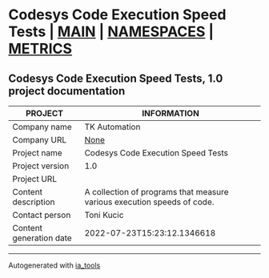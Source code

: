 # Codesys Code Execution Speed Tests | [MAIN] | [NAMESPACES] | [METRICS]  

## Codesys Code Execution Speed Tests, 1.0 project documentation

| PROJECT | INFORMATION |
| ---- | ---- |
| Company name            | TK Automation |  
| Company URL             | [None](None) |  
| Project name            | Codesys Code Execution Speed Tests |  
| Project version         | 1.0 |  
| Project URL             | []() |  
| Content description     | A collection of programs that measure various execution speeds of code. |  
| Contact person          | Toni Kucic |  
| Content generation date | 2022-07-23T15:23:12.1346618 |  

---
Autogenerated with [ia_tools](https://github.com/tkucic/ia_tools)  

[MAIN]: index_st.md
[NAMESPACES]: docs/ns/nsList_st.md
[METRICS]: docs/metrics_st.md
